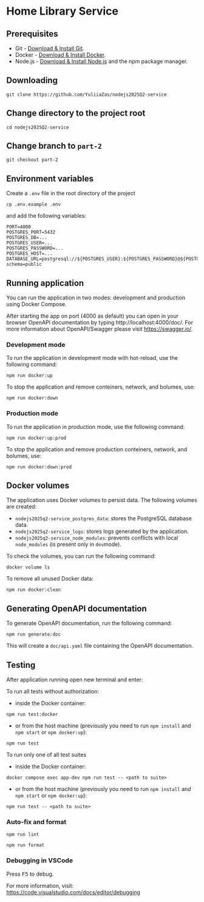 # Home Library Service

## Prerequisites

- Git - [Download & Install Git](https://git-scm.com/downloads).
- Docker - [Download & Install Docker](https://www.docker.com/get-started).
- Node.js - [Download & Install Node.js](https://nodejs.org/en/download/) and the npm package manager.

## Downloading

```
git clone https://github.com/YuliiaZas/nodejs2025Q2-service
```

## Change directory to the project root

```
cd nodejs2025Q2-service
```
## Change branch to `part-2`

```
git checkout part-2
```

## Environment variables
Create a `.env` file in the root directory of the project

```
cp .env.example .env
```

and add the following variables:

```
PORT=4000
POSTGRES_PORT=5432
POSTGRES_DB=...
POSTGRES_USER=...
POSTGRES_PASSWORD=...
POSTGRES_HOST=...
DATABASE_URL=postgresql://${POSTGRES_USER}:${POSTGRES_PASSWORD}@${POSTGRES_HOST}:${POSTGRES_PORT}/${POSTGRES_DB}?schema=public
```

## Running application

You can run the application in two modes: development and production using Docker Compose.

After starting the app on port (4000 as default) you can open
in your browser OpenAPI documentation by typing http://localhost:4000/doc/.
For more information about OpenAPI/Swagger please visit https://swagger.io/.

### Development mode

To run the application in development mode with hot-reload, use the following command:

```
npm run docker:up
```

To stop the application and remove conteiners, network, and bolumes, use:

```
npm run docker:down
```
### Production mode

To run the application in production mode, use the following command:

```
npm run docker:up:prod
```

To stop the application and remove production conteiners, network, and bolumes, use:

```
npm run docker:down:prod
```

## Docker volumes

The application uses Docker volumes to persist data. The following volumes are created:
- `nodejs2025q2-service_postgres_data`: stores the PostgreSQL database data.
- `nodejs2025q2-service_logs`: stores logs generated by the application.
- `nodejs2025q2-service_node_modules`: prevents conflicts with local `node_modules` (is present only in `dev`mode).

To check the volumes, you can run the following command:

```
docker volume ls
```

To remove all unused Docker data:
```
npm run docker:clean
```

## Generating OpenAPI documentation
To generate OpenAPI documentation, run the following command:

```
npm run generate:doc
```
This will create a `doc/api.yaml` file containing the OpenAPI documentation.

## Testing

After application running open new terminal and enter:

To run all tests without authorization:
- inside the Docker container:
```
npm run test:docker
```

- or from the host machine (previously you need to run `npm install` and `npm start` or `npm docker:up`):
```
npm run test
```

To run only one of all test suites
- inside the Docker container:
```
docker compose exec app-dev npm run test -- <path to suite>
```

- or from the host machine (previously you need to run `npm install` and `npm start` or `npm docker:up`):
```
npm run test -- <path to suite>
```

### Auto-fix and format

```
npm run lint
```

```
npm run format
```

### Debugging in VSCode

Press <kbd>F5</kbd> to debug.

For more information, visit: https://code.visualstudio.com/docs/editor/debugging
